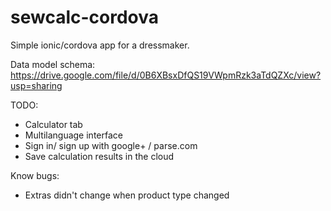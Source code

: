 # sewcalc-cordova

Simple ionic/cordova app for a dressmaker.

Data model schema:
https://drive.google.com/file/d/0B6XBsxDfQS19VWpmRzk3aTdQZXc/view?usp=sharing

TODO: 
  * Calculator tab
  * Multilanguage interface
  * Sign in/ sign up with google+ / parse.com
  * Save calculation results in the cloud

Know bugs:
  * Extras didn't change when product type changed
  
  
